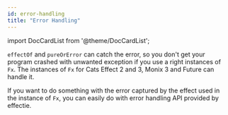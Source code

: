 ```yaml
---
id: error-handling
title: "Error Handling"
---
```

import DocCardList from '@theme/DocCardList';

`effectOf` and `pureOrError` can catch the error, so you don't get your program crashed with unwanted exception
if you use a right instances of `Fx`. The instances of `Fx` for Cats Effect 2 and 3, Monix 3 and Future can handle it.

If you want to do something with the error captured by the effect used in the instance of `Fx`, you can easily do with
error handling API provided by effectie.

<DocCardList />
